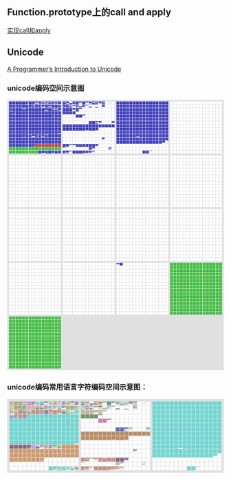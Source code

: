 ## Function.prototype上的call and apply

[实现call和apply](https://blog.usejournal.com/implement-your-own-call-apply-and-bind-method-in-javascript-42cc85dba1b)


## Unicode

[A Programmer’s Introduction to Unicode](http://reedbeta.com/blog/programmers-intro-to-unicode/)

### unicode编码空间示意图
![unicode-codespace-map](./assets/unicode-codespace-map.png)


### unicode编码常用语言字符编码空间示意图：
![unicode-codespace-map](./assets/unicode-script-map.png)